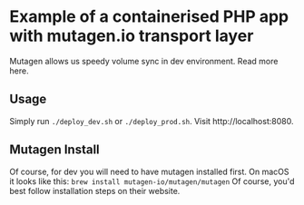 # Example of a containerised PHP app with mutagen.io transport layer
Mutagen allows us speedy volume sync in dev environment. Read more here.

## Usage
Simply run `./deploy_dev.sh` or `./deploy_prod.sh`. Visit http://localhost:8080.

## Mutagen Install
Of course, for dev you will need to have mutagen installed first.
On macOS it looks like this: `brew install mutagen-io/mutagen/mutagen`
Of course, you'd best follow installation steps on their website.
